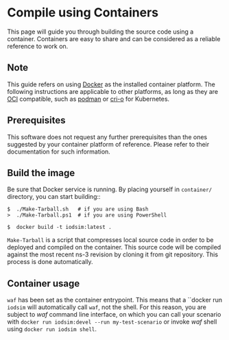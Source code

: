 # Compile using Containers

This page will guide you through building the source code using a container.
Containers are easy to share and can be considered as a reliable reference to
work on.


## Note

This guide refers on using [Docker](https://docs.docker.com/>) as the
installed container platform. The following instructions are applicable to
other platforms, as long as they are [OCI](https://www.opencontainers.org/>) compatible, such as [podman](https://podman.io/>) or [cri-o](https://github.com/cri-o/cri-o>) for
Kubernetes.


## Prerequisites

This software does not request any further prerequisites than the ones
suggested by your container platform of reference. Please refer to their
documentation for such information.


## Build the image

Be sure that Docker service is running. By placing yourself in `container/`
directory, you can start building::

```
$  ./Make-Tarball.sh   # if you are using Bash
>  ./Make-Tarball.ps1  # if you are using PowerShell 

$  docker build -t iodsim:latest .
```

`Make-Tarball` is a script that compresses local source code in order to be
deployed and compiled on the container. This source code will be compiled
against the most recent ns-3 revision by cloning it from git repository. This
process is done automatically.


## Container usage

`waf` has been set as the container entrypoint. This means that a ``docker
run `iodsim` will automatically call `waf`, not the shell. For this reason,
you are subject to *waf* command line interface, on which you can call your
scenario with `docker run iodsim:devel --run my-test-scenario` or invoke
*waf* shell using `docker run iodsim shell`.
